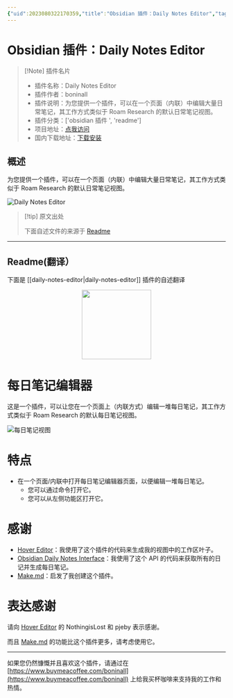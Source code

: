 ```yaml
---
{"uid":2023080322170359,"title":"Obsidian 插件：Daily Notes Editor","tags":["obsidian插件","readme"],"description":"为您提供一个插件，可以在一个页面（内联）中编辑大量日常笔记，其工作方式类似于Roam Research的默认日常笔记视图。","author":"AI","type":"readme","draft":false,"editable":false,"modified":20230101000000,"dg-publish":true,"permalink":"/lake-of-knowledge/10-obsidian/obsidian/readme/daily-notes-editor-readme/","dgPassFrontmatter":true}
---
```



# Obsidian 插件：Daily Notes Editor

> [!Note] 插件名片
> - 插件名称：Daily Notes Editor
> - 插件作者：boninall
> - 插件说明：为您提供一个插件，可以在一个页面（内联）中编辑大量日常笔记，其工作方式类似于 Roam Research 的默认日常笔记视图。
> - 插件分类：['obsidian 插件 ', 'readme']
> - 项目地址：[点我访问](https://github.com/Quorafind/Obsidian-Daily-Notes-Editor)
> - 国内下载地址：[下载安装](https://pkmer.cn/products/plugin/pluginMarket/?daily-notes-editor)

## 概述

为您提供一个插件，可以在一个页面（内联）中编辑大量日常笔记，其工作方式类似于 Roam Research 的默认日常笔记视图。

![Daily Notes Editor](https://cdn.pkmer.cn/covers/daily-notes-editor_new.gif!pkmer)

> [!tip] 原文出处
>
>下面自述文件的来源于 [Readme](https://ghproxy.net/https://raw.githubusercontent.com/Quorafind/Obsidian-Daily-Notes-Editor/master/README.md)
>

---

## Readme(翻译）

下面是 [[daily-notes-editor\|daily-notes-editor]] 插件的自述翻译

<p align="center">
<img src="https://raw.githubusercontent.com/Quorafind/Obsidian-Daily-Notes-View/master/image/daily-note.svg" height="160px">
</p>

# 每日笔记编辑器

这是一个插件，可以让您在一个页面上（内联方式）编辑一堆每日笔记，其工作方式类似于 Roam Research 的默认每日笔记视图。

![每日笔记视图](https://raw.githubusercontent.com/Quorafind/Obsidian-Daily-Notes-Editor/master/image/Daily-Note-View.gif)

# 特点

- 在一个页面/内联中打开每日笔记编辑器页面，以便编辑一堆每日笔记。
  - 您可以通过命令打开它。
  - 您可以从左侧功能区打开它。

# 感谢

- [Hover Editor](https://github.com/nothingislost/obsidian-hover-editor)：我使用了这个插件的代码来生成我的视图中的工作区叶子。
- [Obsidian Daily Notes Interface](https://github.com/liamcain/obsidian-daily-notes-interface)：我使用了这个 API 的代码来获取所有的日记并生成每日笔记。
- [Make.md](https://www.make.md/)：启发了我创建这个插件。

# 表达感谢

请向 [Hover Editor](https://github.com/nothingislost/obsidian-hover-editor) 的 NothingisLost 和 pjeby 表示感谢。

而且 [Make.md](https://www.make.md/) 的功能比这个插件更多，请考虑使用它。

---

如果您仍然慷慨并且喜欢这个插件，请通过在 [https://www.buymeacoffee.com/boninall](https://www.buymeacoffee.com/boninall) 上给我买杯咖啡来支持我的工作和热情。
